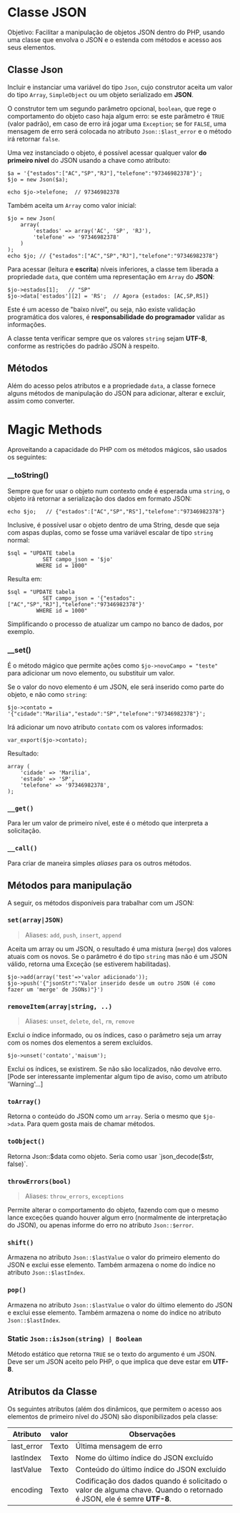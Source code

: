 # Classe JSON

Objetivo: Facilitar a manipulação de objetos JSON dentro do PHP, usando uma classe que envolva o JSON e o estenda com métodos e acesso aos seus elementos.

## Classe Json
Incluir e instanciar uma variável do tipo `Json`, cujo construtor aceita um valor do tipo `Array`, `SimpleObject` ou um objeto serializado em **JSON**.

O construtor tem um segundo parâmetro opcional, `boolean`, que rege o comportamento do objeto caso haja algum erro: se este parâmetro é `TRUE` (valor padrão), em caso de erro irá jogar uma `Exception`; se for `FALSE`, uma mensagem de erro será colocada no atributo `Json::$last_error` e o método irá retornar `false`.

Uma vez instanciado o objeto, é possível acessar qualquer valor **do primeiro nível** do JSON usando a chave como atributo:

	$a = '{"estados":["AC","SP","RJ"],"telefone":"97346982378"}';
	$jo = new Json($a);

	echo $jo->telefone;  // 97346982378

Também aceita um `Array` como valor inicial:

	$jo = new Json(
		array(
			'estados' => array('AC', 'SP', 'RJ'),
			'telefone' => '97346982378'
		)
	);
	echo $jo; // {"estados":["AC","SP","RJ"],"telefone":"97346982378"}

Para acessar (leitura e **escrita**) níveis inferiores, a classe tem liberada a propriedade `data`, que contém uma representação em `Array` do **JSON**:

	$jo->estados[1];   // "SP"
	$jo->data['estados'][2] = 'RS';  // Agora {estados: [AC,SP,RS]}

Este é um acesso de "baixo nível", ou seja, não existe validação programática dos valores, é **responsabilidade do programador** validar as informações.

A classe tenta verificar sempre que os valores `string` sejam **UTF-8**, conforme as restrições do padrão JSON à respeito.


##  Métodos
Além do acesso pelos atributos e a propriedade `data`, a classe fornece alguns métodos de manipulação do JSON para adicionar, alterar e excluir, assim como converter.

# Magic Methods
Aproveitando a capacidade do PHP com os métodos mágicos, são usados os seguintes:

### __toString()
Sempre que for usar o objeto num contexto onde é esperada uma `string`, o objeto irá retornar a serialização dos dados em formato JSON:

	echo $jo;   // {"estados":["AC","SP","RS"],"telefone":"97346982378"}

Inclusive, é possível usar o objeto dentro de uma String, desde que seja com aspas duplas, como se fosse uma variável escalar de tipo `string` normal:

	$sql = "UPDATE tabela
			   SET campo_json = '$jo'
			 WHERE id = 1000"

Resulta em:

	$sql = "UPDATE tabela
			   SET campo_json = '{"estados":["AC","SP","RJ"],"telefone":"97346982378"}'
			 WHERE id = 1000"

Simplificando o processo de atualizar um campo no banco de dados, por exemplo.

### __set()
É o método mágico que permite ações como `$jo->novoCampo = "teste"` para adicionar um novo elemento, ou substituir um valor.

Se o valor do novo elemento é um JSON, ele será inserido como parte do objeto, e não como `string`:

	$jo->contato = '{"cidade":"Marilia","estado":"SP","telefone":"97346982378"}';

Irá adicionar um novo atributo `contato` com os valores informados:

	var_export($jo->contato);

Resultado:

	array (
		'cidade' => 'Marilia',
		'estado' => 'SP',
		'telefone' => '97346982378',
	);

### `__get()`
Para ler um valor de primeiro nível, este é o método que interpreta a solicitação.

### `__call()`
Para criar de maneira simples _aliases_ para os outros métodos.

## Métodos para manipulação
A seguir, os métodos disponíveis para trabalhar com um JSON:

### `set(array|JSON)`
> Aliases: `add`, `push`, `insert`, `append`

Aceita um array ou um JSON, o resultado é uma mistura (`merge`) dos valores atuais com os novos. Se o parâmetro é do tipo `string` mas não é um JSON válido, retorna uma Exceção (se estiverem habilitadas).

	$jo->add(array('test'=>'valor adicionado'));
	$jo->push('{"jsonStr":"Valor inserido desde um outro JSON (é como fazer um 'merge' de JSONs)"}')

### `removeItem(array|string, ..)`
> Aliases: `unset`, `delete`, `del`, `rm`, `remove`

Exclui o índice informado, ou os índices, caso o parâmetro seja um array com os nomes dos elementos a serem excluídos.

	$jo->unset('contato','maisum');

Exclui os índices, se existirem. Se não são localizados, não devolve erro. [Pode ser interessante implementar algum tipo de aviso, como um atributo 'Warning'...]

### `toArray()`
Retorna o conteúdo do JSON como um `array`. Seria o mesmo que `$jo->data`. Para quem gosta mais de chamar métodos.

### `toObject()`
Retorna Json::$data como objeto. Seria como usar `json_decode($str, false)`.

### `throwErrors(bool)`
> Aliases: `throw_errors`, `exceptions`

Permite alterar o comportamento do objeto, fazendo com que o mesmo lance exceções quando houver algum erro (normalmente de interpretação do JSON), ou apenas informe do erro no atributo `Json::$error`.

### `shift()`
Armazena no atributo `Json::$lastValue` o valor do primeiro elemento do JSON e exclui esse elemento. Também armazena o nome do índice no atributo `Json::$lastIndex`.

### `pop()`
Armazena no atributo `Json::$lastValue` o valor do último elemento do JSON e exclui esse elemento. Também armazena o nome do índice no atributo `Json::$lastIndex`.

### Static `Json::isJson(string) | Boolean`
Método estático que retorna `TRUE` se o texto do argumento é um JSON. Deve ser um JSON aceito pelo PHP, o que implica que deve estar em **UTF-8**.

## Atributos da Classe
Os seguintes atributos (além dos dinâmicos, que permitem o acesso aos elementos de primeiro nível do JSON) são disponibilizados pela classe:

Atributo | valor | Observações
---|---|---
last_error | Texto | Última mensagem de erro
lastIndex  | Texto | Nome do último índice do JSON excluído
lastValue  | Texto | Conteúdo do último índice do JSON excluído
encoding   | Texto | Codificação dos dados quando é solicitado o valor de alguma chave.  Quando o retornado é JSON, ele é semre **UTF-8**.


